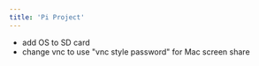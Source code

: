 ```yaml
---
title: 'Pi Project'
---
```



- add OS to SD card
- change vnc to use "vnc style password" for Mac screen share